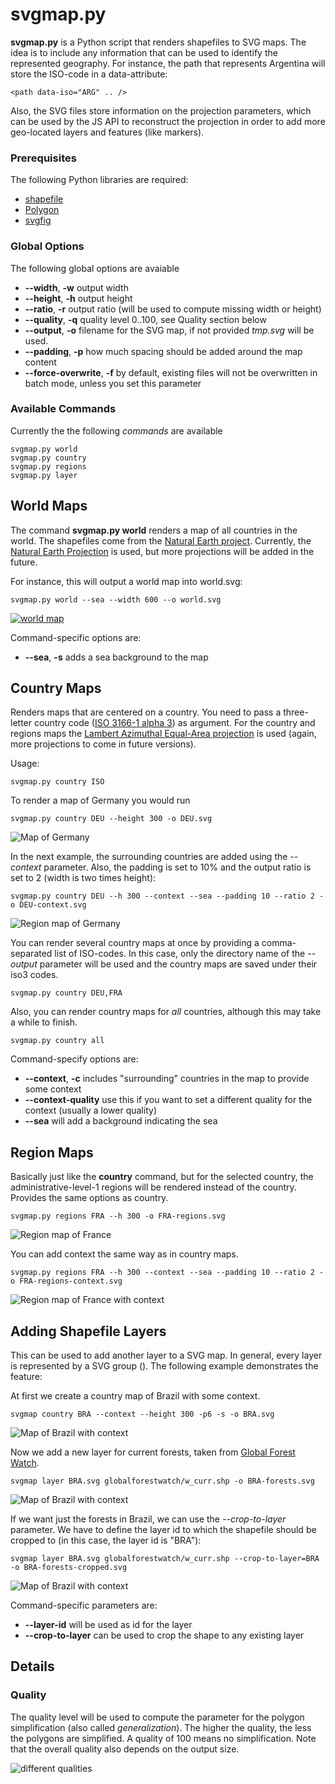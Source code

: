 svgmap.py
=====

**svgmap.py** is a Python script that renders shapefiles to SVG maps. The idea is to include any information that can be used to identify the represented geography. For instance, the path that represents Argentina will store the ISO-code in a data-attribute:

	<path data-iso="ARG" .. />

Also, the SVG files store information on the projection parameters, which can be used by the JS API to reconstruct the projection in order to add more geo-located layers and features (like markers).

### Prerequisites

The following Python libraries are required:

* [shapefile](http://packages.python.org/Python%20Shapefile%20Library/)
* [Polygon](http://pypi.python.org/pypi/Polygon/1.17)
* [svgfig](http://code.google.com/p/svgfig/)

### Global Options

The following global options are avaiable

* **--width**, **-w** output width
* **--height**, **-h** output height
* **--ratio**, **-r** output ratio (will be used to compute missing width or height)
* **--quality**, **-q** quality level 0..100, see Quality section below
* **--output**, **-o** filename for the SVG map, if not provided *tmp.svg* will be used.
* **--padding**, **-p** how much spacing should be added around the map content
* **--force-overwrite**, **-f** by default, existing files will not be overwritten in batch mode, unless you set this parameter


### Available Commands

Currently the the following *commands* are available

	svgmap.py world
	svgmap.py country
	svgmap.py regions
	svgmap.py layer

## World Maps

The command **svgmap.py world** renders a map of all countries in the world. The shapefiles come from the [Natural Earth project](http://www.naturalearthdata.com/downloads/10m-cultural-vectors/10m-admin-0-countries/). Currently, the [Natural Earth Projection](http://www.shadedrelief.com/NE_proj/)  is used, but more projections will be added in the future. 

For instance, this will output a world map into world.svg:

	svgmap.py world --sea --width 600 --o world.svg

[![world map](https://github.com/gka/svgmap/raw/master/svgmap.py/doc/world.svg.png)](https://github.com/gka/svgmap/raw/master/svgmap.py/doc/world.svg)

Command-specific options are:

* **--sea**, **-s** adds a sea background to the map

## Country Maps

Renders maps that are centered on a country. You need to pass a three-letter country code ([ISO 3166-1 alpha 3](http://en.wikipedia.org/wiki/ISO_3166-1_alpha-3)) as argument. For the country and regions maps the [Lambert Azimuthal Equal-Area projection](http://en.wikipedia.org/wiki/Lambert_azimuthal_equal-area_projection) is used (again, more projections to come in future versions).

Usage:

	svgmap.py country ISO

To render a map of Germany you would run

	svgmap.py country DEU --height 300 -o DEU.svg

![Map of Germany](https://github.com/gka/svgmap/raw/master/svgmap.py/doc/DEU.svg.png)

In the next example, the surrounding countries are added using the *--context* parameter. Also, the padding is set to 10%  and the output ratio is set to 2 (width is two times height):

	svgmap.py country DEU --h 300 --context --sea --padding 10 --ratio 2 -o DEU-context.svg

![Region map of Germany](https://github.com/gka/svgmap/raw/master/svgmap.py/doc/DEU-context.svg.png)

You can render several country maps at once by providing a comma-separated list of ISO-codes. In this case, only the directory name of the *--output* parameter will be used and the country maps are saved under their iso3 codes. 

	svgmap.py country DEU,FRA

Also, you can render country maps for *all* countries, although this may take a while to finish.

	svgmap.py country all

Command-specify options are:

* **--context**, **-c** includes "surrounding" countries in the map to provide some context
* **--context-quality** use this if you want to set a different quality for the context (usually a lower quality)
* **--sea** will add a background indicating the sea

## Region Maps

Basically just like the **country** command, but for the selected country, the administrative-level-1 regions will be rendered instead of the country. Provides the same options as country.

	svgmap.py regions FRA --h 300 -o FRA-regions.svg

![Region map of France](https://github.com/gka/svgmap/raw/master/svgmap.py/doc/FRA-regions.svg.png)

You can add context the same way as in country maps.

	svgmap.py regions FRA --h 300 --context --sea --padding 10 --ratio 2 -o FRA-regions-context.svg

![Region map of France with context](https://github.com/gka/svgmap/raw/master/svgmap.py/doc/FRA-regions-context.svg.png)


## Adding Shapefile Layers

This can be used to add another layer to a SVG map. In general, every layer is represented by a SVG group (<g>). The following example demonstrates the feature:

At first we create a country map of Brazil with some context.

	svgmap country BRA --context --height 300 -p6 -s -o BRA.svg

![Map of Brazil with context](https://github.com/gka/svgmap/raw/master/svgmap.py/doc/BRA.svg.png)

Now we add a new layer for current forests, taken from [Global Forest Watch](http://ims.missouri.edu/gfwmetadataexplorer/).

	svgmap layer BRA.svg globalforestwatch/w_curr.shp -o BRA-forests.svg

![Map of Brazil with context](https://github.com/gka/svgmap/raw/master/svgmap.py/doc/BRA-forests.svg.png)

If we want just the forests in Brazil, we can use the *--crop-to-layer* parameter. We have to define the layer id to which the shapefile should be cropped to (in this case, the layer id is "BRA"):

	svgmap layer BRA.svg globalforestwatch/w_curr.shp --crop-to-layer=BRA -o BRA-forests-cropped.svg

![Map of Brazil with context](https://github.com/gka/svgmap/raw/master/svgmap.py/doc/BRA-forests-cropped.svg.png)

Command-specific parameters are:

* **--layer-id** will be used as id for the layer
* **--crop-to-layer** can be used to crop the shape to any existing layer


## Details 

### Quality

The quality level will be used to compute the parameter for the polygon simplification (also called *generalization*). The higher the quality, the less the polygons are simplified. A quality of 100 means no simplification. Note that the overall quality also depends on the output size.

![different qualities](https://github.com/gka/svgmap/raw/master/svgmap.py/doc/quality.png)

